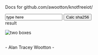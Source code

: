

Docs for github.com/awootton/knotfreeiot/


<div id = "atw33" >
<input type="atwa" value="type here" id="sha256input" name="atwd"> <button type="button" id="sha256button" >Calc sha256</button>
<div id = "atwResult44" >result</div>
<script type="text/javascript" src="/sha256.js"></script>
<script type="text/javascript" src="/tests.js"></script> 
</div>

<img 
    src="/TwoBoxTest.svg" 
    alt="two boxes"
    />

<br>


<div id = "atwheader" >
- Alan Tracey Wootton -
</div>


<!-- <div id="commento"></div>
<script src="https://cdn.commento.io/js/commento.js"></script> -->
